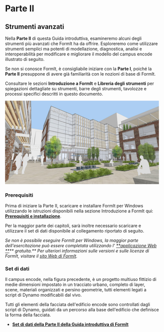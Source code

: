 # Parte II

## Strumenti avanzati

Nella **Parte II** di questa Guida introduttiva, esamineremo alcuni degli strumenti più avanzati che FormIt ha da offrire. Esploreremo come utilizzare strumenti semplici ma potenti di modellazione, diagnostica, analisi e interoperabilità per modificare e migliorare il modello del campus encode illustrato di seguito.

Se non si conosce FormIt, è consigliabile iniziare con la **Parte I**, poiché la **Parte II** presuppone di avere già familiarità con le nozioni di base di FormIt.

Consultare le sezioni **Introduzione a FormIt** e **Libreria degli strumenti** per spiegazioni dettagliate su strumenti, barre degli strumenti, tavolozze e processi specifici descritti in questo documento.

![](<../../.gitbook/assets/screen1 (1).jpg>)

### Prerequisiti

Prima di iniziare la Parte II, scaricare e installare FormIt per Windows utilizzando le istruzioni disponibili nella sezione Introduzione a FormIt qui: [**Prerequisiti e installazione**](../../formit-introduction/prerequisites-and-installation.md).

Per la maggior parte dei capitoli, sarà inoltre necessario scaricare e utilizzare il set di dati disponibile al collegamento riportato di seguito.

_Se non è possibile eseguire FormIt per Windows, la maggior parte dell'esercitazione può essere completata utilizzando l'_ [_**applicazione Web **_](https://formit.autodesk.com/app)_** gratuita.** Per ulteriori informazioni sulle versioni e sulle licenze di FormIt, visitare il_ [_sito Web di FormIt_](https://formit.autodesk.com)_._

### Set di dati

Il campus encode, nella figura precedente, è un progetto multiuso fittizio di medie dimensioni impostato in un tracciato urbano, completo di layer, scene, materiali organizzati e persino geometrie, tutti elementi legati a script di Dynamo modificabili dal vivo.

Tutti gli elementi della facciata dell'edificio encode sono controllati dagli script di Dynamo, guidati da un percorso alla base dell'edificio che definisce la forma della facciata.

* [**Set di dati della Parte II della Guida introduttiva di FormIt**](https://formit-help.s3.amazonaws.com/FormIt+Primer+Part+2+Datasets.zip)
